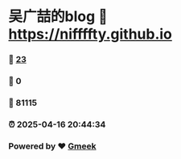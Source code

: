 # 吴广喆的blog :link: https://niffffty.github.io 
### :page_facing_up: [23](https://niffffty.github.io/tag.html) 
### :speech_balloon: 0 
### :hibiscus: 81115 
### :alarm_clock: 2025-04-16 20:44:34 
### Powered by :heart: [Gmeek](https://github.com/Meekdai/Gmeek)
